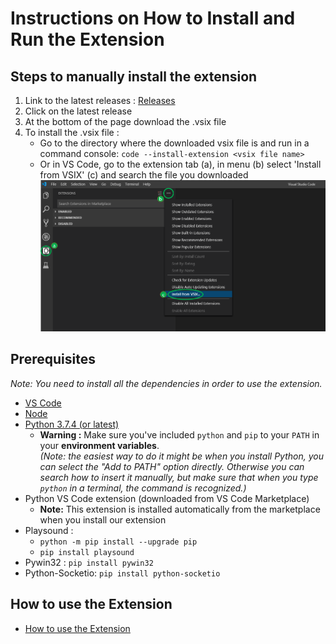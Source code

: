 # Instructions on How to Install and Run the Extension

## Steps to manually install the extension

1. Link to the latest releases :
   [Releases](https://github.com/microsoft/vscode-python-embedded/releases)
2. Click on the latest release
3. At the bottom of the page download the .vsix file
4. To install the .vsix file :
   - Go to the directory where the downloaded vsix file is and run in a command console: `code --install-extension <vsix file name>`
   - Or in VS Code, go to the extension tab (a), in menu (b) select 'Install from VSIX' (c) and search the file you downloaded
     ![VSIX Install Instructions](./vsix-install-instructions.png)

## Prerequisites

_Note: You need to install all the dependencies in order to use the extension._

- [VS Code](https://code.visualstudio.com/Download)
- [Node](https://nodejs.org/en/download/)
- [Python 3.7.4 (or latest)](https://www.python.org/downloads/)
  - **Warning :** Make sure you've included `python` and `pip` to your `PATH` in your **environment variables**.  
    _(Note: the easiest way to do it might be when you install Python, you can select the "Add to PATH" option directly. Otherwise you can search how to insert it manually, but make sure that when you type `python` in a terminal, the command is recognized.)_
- Python VS Code extension (downloaded from VS Code Marketplace)
  - **Note:** This extension is installed automatically from the marketplace when you install our extension
- Playsound :
  - `python -m pip install --upgrade pip`
  - `pip install playsound`
- Pywin32 : `pip install pywin32`
- Python-Socketio: `pip install python-socketio`

## How to use the Extension

- [How to use the Extension](/docs/how-to-use.md)
